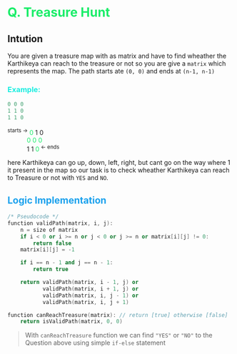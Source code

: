 # <span style="color:#1AED69"> Q. **Treasure Hunt**</span>

## **Intution**

You are given a treasure map with as matrix and have to find wheather the Karthikeya can reach to the treasure or not so you are give a `matrix` which represents the map. The path starts ate `(0, 0)` and ends at `(n-1, n-1)`

### <span style="color:#1AEDE0"> Example: </span>

```py
0 0 0
1 1 0
1 1 0
```

<sup>starts -></sup> <span style="color:#1AED69">0</span> 1 0 <br>
&nbsp; &nbsp; &nbsp;&nbsp;&nbsp;&nbsp;&nbsp;&nbsp; <span style="color:#1AED69">0</span> <span style="color:#1AED69">0</span> <span style="color:#1AED69">0</span> <br>
&nbsp; &nbsp; &nbsp;&nbsp;&nbsp;&nbsp;&nbsp;&nbsp; 1 1 <span style="color:#1AED69">0</span><sup> <- ends</sup> <br>

here Karthikeya can go up, down, left, right, but cant go on the way where 1 it present in the map so our task is to check wheather Karthikeya can reach to Treasure or not with `YES` and `NO`.

## <span style="color:#1AA1ED"> **Logic Implementation** </span>

```cpp
/* Pseudocode */
function validPath(matrix, i, j):
    n = size of matrix
    if i < 0 or i >= n or j < 0 or j >= n or matrix[i][j] != 0:
        return false
    matrix[i][j] = -1

    if i == n - 1 and j == n - 1:
        return true

    return validPath(matrix, i - 1, j) or
           validPath(matrix, i + 1, j) or
           validPath(matrix, i, j - 1) or
           validPath(matrix, i, j + 1)

function canReachTreasure(matrix): // return [true] otherwise [false]
    return isValidPath(matrix, 0, 0)
```

> With `canReachTreasure` function we can find `"YES"` or `"NO"` to the Question above using simple `if-else` statement
